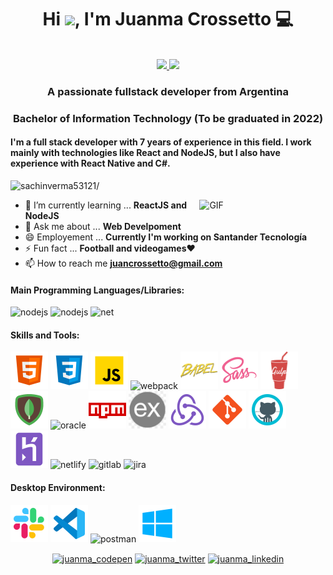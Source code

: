 <h1 align="center">Hi <img src="https://raw.githubusercontent.com/iampavangandhi/iampavangandhi/master/gifs/Hi.gif" width="30px">, I'm Juanma Crossetto 💻</h1>
 <p align="center"><br/>
   <a href="https://www.linkedin.com/in/sachuverma/">
    <img src="https://img.shields.io/badge/linkedin-sachuverma-blue">
  </a>
  
  <a href="https://www.instagram.com/sachuverma_/">
    <img src="https://img.shields.io/badge/instagram-sachuverma_-red">
  </a>
</p>

<h3 align="center">A passionate fullstack developer from Argentina </h3>
<h3 align="center">Bachelor of Information Technology (To be graduated in 2022)</h3>
<h4> I'm a full stack developer with 7 years of experience in this field. I work mainly with technologies like React and NodeJS, but I also have experience with React Native and C#.</h4>
<p align="left"> <img src=https://komarev.com/ghpvc/?username=juancrossetto alt=sachinverma53121/></p>


<img  width="40%" align="right" alt="GIF" src="https://media.giphy.com/media/13HgwGsXF0aiGY/giphy.gif" />

- 🌱 I’m currently learning ... **ReactJS and NodeJS**
- 💬 Ask me about ... **Web Develpoment**
- 😄 Employement ... **Currently I'm working on Santander Tecnología**
- ⚡ Fun fact ... **Football and videogames**❤
- 📫 How to reach me **juancrossetto@gmail.com**
<h4>Main Programming Languages/Libraries: </h4>
<p align="left">
  <img style="margin: auto;" src="https://www.vectorlogo.zone/logos/reactjs/reactjs-ar21.svg" alt=nodejs width="100" height="70"/>
  <img style="margin: auto;" src="https://www.vectorlogo.zone/logos/nodejs/nodejs-ar21.svg" alt=nodejs width="100" height="70"/>
  <img style="margin: auto;" src="https://www.vectorlogo.zone/logos/dotnet/dotnet-vertical.svg" alt=net width="100" height="70"/>
</p>

<h4>Skills and Tools: </h4>
<p align="left">
	<img style="margin: auto;" src="https://raw.githubusercontent.com/sachinverma53121/sachinverma53121/master/icons/html5.png" alt=html5 width="60" height="60"/> 
	<img style="margin: auto;" src="https://raw.githubusercontent.com/sachinverma53121/sachinverma53121/master/icons/css3.png" alt=css3 width="60" height="60"/> 
  <img style="margin: auto;" src="https://raw.githubusercontent.com/sachinverma53121/sachinverma53121/master/icons/js.png" alt=javascript width="60" height="60"/>
	<img style="margin: auto;" src="https://www.vectorlogo.zone/logos/js_webpack/js_webpack-icon.svg" alt=webpack width="60" height="60"/>
	<img style="margin: auto;" src="https://raw.githubusercontent.com/sachinverma53121/sachinverma53121/master/icons/babel.png" alt=babel width="60" height="60"/>
  <img style="margin: auto;" src="https://raw.githubusercontent.com/sachinverma53121/sachinverma53121/master/icons/sass.png" alt=sass width="60" height="60"/>
	<img style="margin: auto;" src="https://raw.githubusercontent.com/sachinverma53121/sachinverma53121/master/icons/gulp.png" alt=gulp width="60" height="60"/> 
	<img style="margin: auto;" src="https://raw.githubusercontent.com/sachinverma53121/sachinverma53121/master/icons/mongo.png" alt=mongodb width="60" height="60"/> 
	<img style="margin: auto;" src="https://www.vectorlogo.zone/logos/oracle/oracle-ar21.svg" alt=oracle width="60" height="60"/> 
	<img style="margin: auto;" src="https://raw.githubusercontent.com/sachinverma53121/sachinverma53121/master/icons/npm.png" alt=npm width="60" height="60"/>
  <img style="margin: auto;" src="https://raw.githubusercontent.com/sachinverma53121/sachinverma53121/master/icons/express.png" alt=express width="60" height="60"/>
  <img style="margin: auto;" src="https://raw.githubusercontent.com/sachinverma53121/sachinverma53121/master/icons/redux.png" alt=redux width="60" height="60"/> 
	<img style="margin: auto;" src="https://raw.githubusercontent.com/sachinverma53121/sachinverma53121/master/icons/git.png" alt=git width="60" height="60"/>
  <img style="margin: auto;" src="https://raw.githubusercontent.com/sachinverma53121/sachinverma53121/master/icons/github.png" alt=github width="60" height="60"/>
  <img style="margin: auto;" src="https://raw.githubusercontent.com/sachinverma53121/sachinverma53121/master/icons/heroku.png" alt=heroku width="60" height="60"/>
  <img style="margin: auto;" src="https://www.vectorlogo.zone/logos/netlify/netlify-icon.svg" alt=netlify width="60" height="60"/>
  <img style="margin: auto;" src="https://www.vectorlogo.zone/logos/gitlab/gitlab-icon.svg" alt=gitlab width="60" height="60"/>
  <img style="margin: auto;" src="https://www.vectorlogo.zone/logos/atlassian_jira/atlassian_jira-icon.svg" alt=jira width="60" height="60"/>
 
</p>

<h4>Desktop Environment: </h4>
<p align="left">
  <img style="margin: auto;" src="https://raw.githubusercontent.com/sachinverma53121/sachinverma53121/master/icons/slack.png" alt=slack width="60" height="60"/>
  <img style="margin: auto;" src="https://raw.githubusercontent.com/sachinverma53121/sachinverma53121/master/icons/vsc.png" alt=vs width="60" height="60"/>
  <img style="margin: auto;" src="https://www.vectorlogo.zone/logos/getpostman/getpostman-icon.svg" alt=postman width="60" height="60"/>
  <img style="margin: auto;" src="https://raw.githubusercontent.com/sachinverma53121/sachinverma53121/master/icons/win10.png" alt=windows10 width="60" height="60"/>
</p>


<p align="center">
<a href=https://codepen.io/juancrossetto target="blank"><img align="center" src=https://cdn.jsdelivr.net/npm/simple-icons@3.0.1/icons/codepen.svg alt="juanma_codepen" height="40" width="40" /></a>
<a href=https://twitter.com/CrossettoJuan target="blank"><img align="center" src=https://cdn.jsdelivr.net/npm/simple-icons@3.0.1/icons/twitter.svg alt="juanma_twitter" height="40" width="40" /></a>
<a href=https://www.linkedin.com/in/juanma-crossetto target="blank"><img align="center" src=https://cdn.jsdelivr.net/npm/simple-icons@3.0.1/icons/linkedin.svg alt="juanma_linkedin" height="40" width="40" /></a>
</p>


